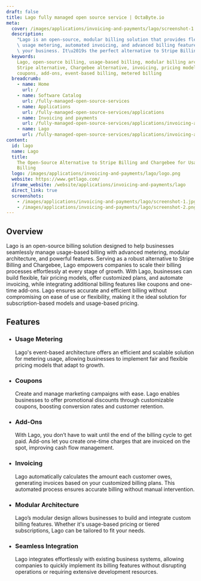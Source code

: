 ```yaml
---
draft: false
title: Lago fully managed open source service | OctaByte.io
meta:
  cover: /images/applications/invoicing-and-payments/lago/screenshot-1.jpg
  description:
    "Lago is an open-source, modular billing solution that provides flexible\
    \ usage metering, automated invoicing, and advanced billing features to scale\
    \ your business. It\u2019s the perfect alternative to Stripe Billing and Chargebee."
  keywords:
    Lago, open-source billing, usage-based billing, modular billing architecture,
    Stripe alternative, Chargebee alternative, invoicing, pricing model, SaaS billing,
    coupons, add-ons, event-based billing, metered billing
  breadcrumb:
    - name: Home
      url: /
    - name: Software Catalog
      url: /fully-managed-open-source-services
    - name: Applications
      url: /fully-managed-open-source-services/applications
    - name: Invoicing and payments
      url: /fully-managed-open-source-services/applications/invoicing-and-payments
    - name: Lago
      url: /fully-managed-open-source-services/applications/invoicing-and-payments/lago
content:
  id: lago
  name: Lago
  title:
    The Open-Source Alternative to Stripe Billing and Chargebee for Usage-Based
    Billing
  logo: /images/applications/invoicing-and-payments/lago/logo.png
  website: https://www.getlago.com/
  iframe_website: /website/applications/invoicing-and-payments/lago
  direct_link: true
  screenshots:
    - /images/applications/invoicing-and-payments/lago/screenshot-1.jpg
    - /images/applications/invoicing-and-payments/lago/screenshot-2.png
---
```


## Overview

Lago is an open-source billing solution designed to help businesses seamlessly manage usage-based billing with advanced metering, modular architecture, and powerful features. Serving as a robust alternative to Stripe Billing and Chargebee, Lago empowers companies to scale their billing processes effortlessly at every stage of growth. With Lago, businesses can build flexible, fair pricing models, offer customized plans, and automate invoicing, while integrating additional billing features like coupons and one-time add-ons. Lago ensures accurate and efficient billing without compromising on ease of use or flexibility, making it the ideal solution for subscription-based models and usage-based pricing.

## Features

- ### Usage Metering

  Lago's event-based architecture offers an efficient and scalable solution for metering usage, allowing businesses to implement fair and flexible pricing models that adapt to growth.

- ### Coupons

  Create and manage marketing campaigns with ease. Lago enables businesses to offer promotional discounts through customizable coupons, boosting conversion rates and customer retention.

- ### Add-Ons

  With Lago, you don’t have to wait until the end of the billing cycle to get paid. Add-ons let you create one-time charges that are invoiced on the spot, improving cash flow management.

- ### Invoicing

  Lago automatically calculates the amount each customer owes, generating invoices based on your customized billing plans. This automated process ensures accurate billing without manual intervention.

- ### Modular Architecture

  Lago’s modular design allows businesses to build and integrate custom billing features. Whether it's usage-based pricing or tiered subscriptions, Lago can be tailored to fit your needs.

- ### Seamless Integration

  Lago integrates effortlessly with existing business systems, allowing companies to quickly implement its billing features without disrupting operations or requiring extensive development resources.
